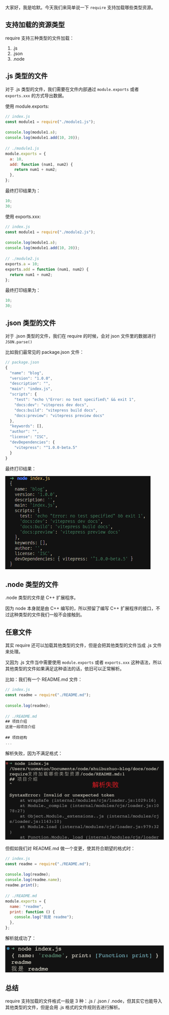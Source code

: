 大家好，我是哈默。今天我们来简单说一下 `require` 支持加载哪些类型资源。

## 支持加载的资源类型

require 支持三种类型的文件加载：

1. .js
2. .json
3. .node

## .js 类型的文件

对于 .js 类型的文件，我们需要在文件内部通过 `module.exports` 或者 `exports.xxx` 的方式导出数据。

使用 module.exports:

```js
// index.js
const module1 = require("./module1.js");

console.log(module1.a);
console.log(module1.add(10, 20));

// ./module1.js
module.exports = {
  a: 10,
  add: function (num1, num2) {
    return num1 + num2;
  },
};
```

最终打印结果为：

```js
10;
30;
```

使用 exports.xxx:

```js
// index.js
const module1 = require("./module2.js");

console.log(module1.a);
console.log(module1.add(10, 20));

// ./module2.js
exports.a = 10;
exports.add = function (num1, num2) {
  return num1 + num2;
};
```

最终打印结果为：

```js
10;
30;
```

## .json 类型的文件

对于 .json 类型的文件，我们在 require 的时候，会对 json 文件里的数据进行 `JSON.parse()`

比如我们最常见的 package.json 文件：

```js
// package.json
{
  "name": "blog",
  "version": "1.0.0",
  "description": "",
  "main": "index.js",
  "scripts": {
    "test": "echo \"Error: no test specified\" && exit 1",
    "docs:dev": "vitepress dev docs",
    "docs:build": "vitepress build docs",
    "docs:preview": "vitepress preview docs"
  },
  "keywords": [],
  "author": "",
  "license": "ISC",
  "devDependencies": {
    "vitepress": "^1.0.0-beta.5"
  }
}
```

最终打印结果：

![pkg](./pkg.png)

## .node 类型的文件

.node 类型的文件是 C++ 扩展程序。

因为 node 本身就是由 C++ 编写的，所以预留了编写 C++ 扩展程序的接口，不过这种类型的文件我们一般不会接触到。

## 任意文件

其实 require 还可以加载其他类型的文件，但是会把其他类型的文件当成 .js 文件来处理。

又因为 .js 文件当中需要使用 `module.exports` 或者 `exports.xxx` 这种语法，所以其他类型的文件如果满足这种语法的话，依旧可以正常解析。

比如：我们有一个 README.md 文件：

```js
// index.js
const readme = require("./README.md");

console.log(readme);

// ./README.md
## 项目介绍
这是一段项目介绍

## 项目结构
...
```

解析失败，因为不满足格式：

![readme](./readme.png)

但假如我们对 README.md 做一个变更，使其符合期望的格式时：

```js
// index.js
const readme = require("./README.md");

console.log(readme);
console.log(readme.name);
readme.print();

// ./README.md
module.exports = {
  name: "readme",
  print: function () {
    console.log("我是 readme");
  },
};
```

解析就成功了：

![readme-success](./readme-success.png)

## 总结

require 支持加载的文件格式一般是 3 种：.js / .json / .node，但其实它也能导入其他类型的文件，但是会用 .js 格式的文件规则去进行解析。
